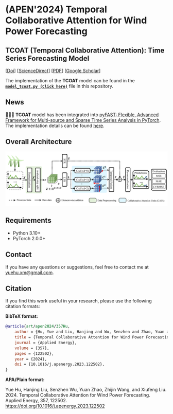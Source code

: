 # (APEN'2024) Temporal Collaborative Attention for Wind Power Forecasting

## TCOAT (Temporal Collaborative Attention): Time Series Forecasting Model

[[Doi](https://doi.org/10.1016/j.apenergy.2023.122502)]
[[ScienceDirect](https://www.sciencedirect.com/science/article/pii/S0306261923018664)]
[[PDF](apen2024-Hu%20(Temporal%20collaborative%20attention%20for%20wind%20power%20forecasting).pdf)]
[[Google Scholar](https://scholar.google.com.hk/citations?user=3BZDW4oAAAAJ)]

The implementation of the **TCOAT** model can be found in the [**`model_tcoat.py (Click here)`**](model_tcoat.py) file in this
repository.

## News

🎉🎉🎉 **TCOAT** model has been integrated
into [pyFAST: Flexible, Advanced Framework for Multi-source and Sparse Time Series Analysis in PyTorch](https://github.com/freepose/pyFAST).
The implementation details can be found [here](https://github.com/freepose/pyFAST/blob/main/fast/model/mts/coat.py).

## Overall Architecture

![Model Architecture](model_architecture.png)

## Requirements

- Python 3.10+
- PyTorch 2.0.0+

## Contact

If you have any questions or suggestions, feel free to contact me at [yuehu.xm@gmail.com](mailto:yuehu.xm@gmail.com).

## Citation

If you find this work useful in your research, please use the following citation formats:

**BibTeX format:**

```bibtex
@article{art/apen2024/357Hu,
    author = {Hu, Yue and Liu, Hanjing and Wu, Senzhen and Zhao, Yuan and Wang, Zhijin and Liu, Xiufeng},
    title = {Temporal Collaborative Attention for Wind Power Forecasting},
    journal = {Applied Energy},
    volume = {357},
    pages = {122502},
    year = {2024},
    doi = {10.1016/j.apenergy.2023.122502},
}
```

**APA/Plain format:**

Yue Hu, Hanjing Liu, Senzhen Wu, Yuan Zhao, Zhijin Wang, and Xiufeng Liu. 2024. Temporal Collaborative Attention for
Wind Power Forecasting. Applied Energy, 357, 122502. https://doi.org/10.1016/j.apenergy.2023.122502
